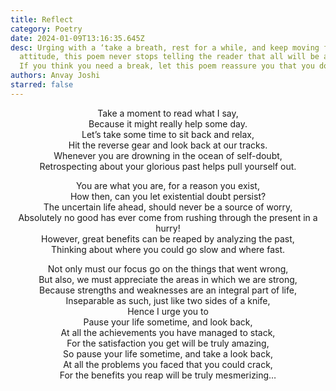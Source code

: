 ```yaml
---
title: Reflect
category: Poetry
date: 2024-01-09T13:16:35.645Z
desc: Urging with a ‘take a breath, rest for a while, and keep moving forward’
  attitude, this poem never stops telling the reader that all will be alright.
  If you think you need a break, let this poem reassure you that you do.
authors: Anvay Joshi
starred: false
---
```

<!--StartFragment-->
<p style="text-align: center;align:center;">Take a moment to read what I say,<br>
Because it might really help some day.<br>
Let’s take some time to sit back and relax,<br>
Hit the reverse gear and look back at our tracks.<br>
Whenever you are drowning in the ocean of self-doubt,<br>
Retrospecting about your glorious past helps pull yourself out.</p>
<!--EndFragment-->
<!--StartFragment-->

<p style="text-align: center;align:center;">You are what you are, for a reason you exist,<br>
How then, can you let existential doubt persist?<br>
The uncertain life ahead, should never be a source of worry,<br>
Absolutely no good has ever come from rushing through the present in a hurry!<br>
However, great benefits can be reaped by analyzing the past,<br>
Thinking about where you could go slow and where fast.</p>
<!--EndFragment-->
<!--StartFragment-->
<p style="text-align: center;align:center;">Not only must our focus go on the things that went wrong,<br>
But also, we must appreciate the areas in which we are strong,<br>
Because strengths and weaknesses are an integral part of life,<br>
Inseparable as such, just like two sides of a knife,<br>
Hence I urge you to <br>
Pause your life sometime, and look back,<br>
At all the achievements you have managed to stack,<br>
For the satisfaction you get will be truly amazing,<br>
So pause your life sometime, and take a look back,<br>
At all the problems you faced that you could crack,<br>
For the benefits you reap will be truly mesmerizing…</p>
<!--EndFragment-->










